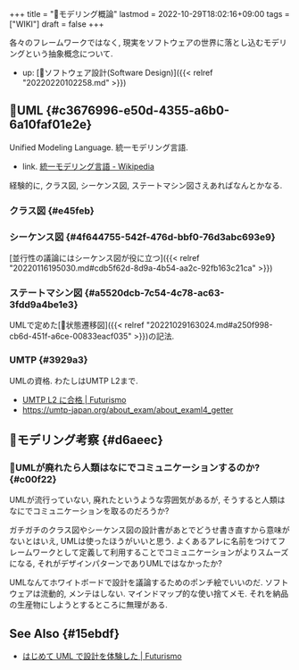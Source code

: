 +++
title = "📝モデリング概論"
lastmod = 2022-10-29T18:02:16+09:00
tags = ["WIKI"]
draft = false
+++

各々のフレームワークではなく, 現実をソフトウェアの世界に落とし込むモデリングという抽象概念について.

-   up: [📂ソフトウェア設計(Software Design)]({{< relref "20220220102258.md" >}})


## 📝UML {#c3676996-e50d-4355-a6b0-6a10faf01e2e}

Unified Modeling Language. 統一モデリング言語.

-   link. [統一モデリング言語 - Wikipedia](https://ja.wikipedia.org/wiki/%E7%B5%B1%E4%B8%80%E3%83%A2%E3%83%87%E3%83%AA%E3%83%B3%E3%82%B0%E8%A8%80%E8%AA%9E)

経験的に, クラス図, シーケンス図, ステートマシン図さえあればなんとかなる.


### クラス図 {#e45feb}


### シーケンス図 {#4f644755-542f-476d-bbf0-76d3abc693e9}

[並行性の議論にはシーケンス図が役に立つ]({{< relref "20220116195030.md#cdb5f62d-8d9a-4b54-aa2c-92fb163c21ca" >}})


### ステートマシン図 {#a5520dcb-7c54-4c78-ac63-3fdd9a4be1e3}

UMLで定めた[📝状態遷移図]({{< relref "20221029163024.md#a250f998-cb6d-451f-a6ce-00833eacf035" >}})の記法.


### UMTP {#3929a3}

UMLの資格. わたしはUMTP L2まで.

-   [UMTP L2 に合格 | Futurismo](https://futurismo.biz/archives/115/)
-   <https://umtp-japan.org/about_exam/about_examl4_getter>


## 🤔モデリング考察 {#d6aeec}


### 🤔UMLが廃れたら人類はなにでコミュニケーションするのか? {#c00f22}

UMLが流行っていない, 廃れたというような雰囲気があるが, そうすると人類はなにでコミュニケーションを取るのだろうか?

ガチガチのクラス図やシーケンス図の設計書があとでどうせ書き直すから意味がないとはいえ, UMLは使ったほうがいいと思う. よくあるアレに名前をつけてフレームワークとして定義して利用することでコミュニケーションがよりスムーズになる, それがデザインパターンでありUMLではなかったか?

UMLなんてホワイトボードで設計を議論するためのポンチ絵でいいのだ. ソフトウェアは流動的, メンテはしない. マインドマップ的な使い捨てメモ. それを納品の生産物にしようとするところに無理がある.


## See Also {#15ebdf}

-   [はじめて UML で設計を体験した | Futurismo](https://futurismo.biz/archives/2639/)
